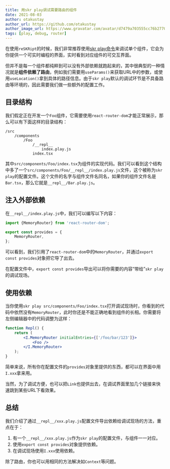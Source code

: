 ```yaml
---
title: 用skr play调试需要路由的组件
date: 2021-08-03
author: otakustay
author_url: https://github.com/otakustay
author_image_url: https://www.gravatar.com/avatar/d7479a703555cc76b277040e5be9b8ca
tags: [play, debug, router]
---
```


在使用`reSKRipt`的时候，我们非常推荐使用[skr play命令](https://reskript.vercel.app/docs/advanced/debug-component)来调试单个组件，它会为你提供一个可实时编程的界面，实时看到对应组件的可交互界面。

但并不是每一个组件都纯粹到可以没有外部依赖就跑起来的，其中很典型的一种情况就是**组件依赖了路由**，例如我们需要用`useParams()`来获取URL中的参数，或使用`useLocation()`拿到具体的路径信息。由于`skr play`默认的调试环节是不具备路由等环境的，因此需要我们做一些额外的配置工作。

## 目录结构

我们假定正在开发一个`Foo`组件，它需要使用`react-router-dom`才能正常展示，那么可以有下面这样的目录结构：

```
/src
    /components
        /Foo
            /__repl__
                index.play.js
            index.tsx
```

其中`src/components/Foo/index.tsx`为组件的实现代码。我们可以看到这个结构中多了一个`src/components/Foo/__repl__/index.play.js`文件，这个被称为`skr play`的配置文件。这个文件的名字与组件文件名同名，如果你的组件文件名是`Bar.tsx`，那么它就是`__repl__/Bar.play.js`。

## 注入外部依赖

在`__repl__/index.play.js`中，我们可以编写以下内容：

```js
import {MemoryRouter} from 'react-router-dom';

export const provides = {
    MemoryRouter,
};
```

可以看到，我们引用了`react-router-dom`中的`MemoryRouter`，并通过`export const provides`对象把它导了出去。

在配置文件中，`export const provides`导出可以将你需要的内容“带给”`skr play`的调试现场。

## 使用依赖

当你使用`skr play src/components/Foo/index.tsx`打开调试现场时，你看到的代码中依然没有`MemoryRouter`，此时你还是不能正确地看到组件的长相。你需要将左侧编辑器中的代码调整为这样：

```jsx
function Repl() {
    return (
        <I.MemoryRouter initialEntries={['/foo/bar/123']}>
            <Foo />
        </I.MemoryRouter>
    );
}
```

简单来说，所有你在配置文件的`provides`对象里提供的东西，都可以在界面中用`I.xxx`拿来用。

当然，为了调试方便，也可以把`Link`也提供出去，在调试界面里加几个链接来快速跳到某些URL下看效果。

## 总结

我们介绍了通过`__repl__/xxx.play.js`配置文件导出依赖给调试现场的方法，重点在于：

1. 有一个`__repl__/xxx.play.js`作为`skr play`的配置文件，与组件一一对应。
2. 使用`export const provides`对象提供依赖。
3. 在调试现场使用`I.xxx`使用依赖。

除了路由，你也可以用相同的方法解决如`Context`等问题。
